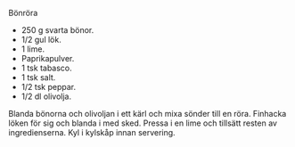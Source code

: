 Bönröra

* 250 g svarta bönor.
* 1/2 gul lök.
* 1 lime.
* Paprikapulver.
* 1 tsk tabasco.
* 1 tsk salt.
* 1/2 tsk peppar.
* 1/2 dl olivolja.

Blanda bönorna och olivoljan i ett kärl och mixa sönder till en röra. Finhacka löken för sig och blanda i med sked. 
Pressa i en lime och tillsätt resten av ingredienserna. Kyl i kylskåp innan servering.
